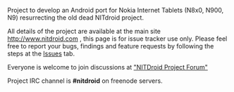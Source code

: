 Project to develop an Android port for Nokia Internet Tablets (N8x0, N900, N9) resurrecting the old dead NITdroid project.

All details of the project are available at the main site http://www.nitdroid.com , this page is for issue tracker use only. Please feel free to report your bugs, findings and feature requests by following the steps at the <a href='http://code.google.com/p/nitdroid-v2/issues/list'>Issues</a> tab.

Everyone is welcome to join discussions at <a href='http://forum.nitdroid.com'>"NITDroid Project Forum"</a>

Project IRC channel is **#nitdroid** on freenode servers.